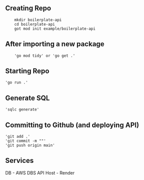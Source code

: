 ## Creating Repo

```
    mkdir boilerplate-api
    cd boilerplate-api
    got mod init example/boilerplate-api
```

## After importing a new package

```
    'go mod tidy' or 'go get .'
```

## Starting Repo

```
'go run .'
```

## Generate SQL

```
'sqlc generate'
```

## Committing to Github (and deploying API)

```
'git add .'
'git commit -m ""'
'git push origin main'
```

## Services

DB - AWS DBS API Host - Render
